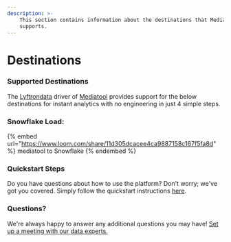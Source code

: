 ```yaml
---
description: >-
    This section contains information about the destinations that Mediatool
    supports.
---
```


# Destinations

### Supported Destinations

The [Lyftrondata](https://www.lyftrondata.com/) driver of [Mediatool](https://www.lyftrondata.com/integration/mediatool/) provides support for the below destinations for instant analytics with no engineering in just 4 simple steps.

### Snowflake Load:

{% embed url="https://www.loom.com/share/11d305dcacee4ca9887158c167f5fa8d" %}
mediatool to Snowflake
{% endembed %}

### Quickstart Steps

Do you have questions about how to use the platform? Don't worry; we've got you covered. Simply follow the quickstart instructions [here](../../../quickstart-steps.md).

### Questions? <a href="#questions" id="questions"></a>

We're always happy to answer any additional questions you may have! [Set up a meeting with our data experts.](https://www.lyftrondata.com/book-a-meeting/)
